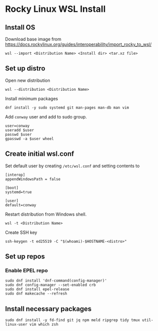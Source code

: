 # Rocky Linux WSL Install

## Install OS

Download base image from https://docs.rockylinux.org/guides/interoperability/import_rocky_to_wsl/

```shell
wsl --import <Distribution Name> <Install dir> <tar.xz file>
```

## Set up distro

Open new distribution

```shell
wsl --distribution <Distribution Name>
```

Install minimum packages

```shell
dnf install -y sudo systemd git man-pages man-db man vim
```

Add `conway` user and add to sudo group.

```shell
user=conway
useradd $user
passwd $user
gpasswd -a $user wheel
```

## Create initial wsl.conf

Set default user by creating `/etc/wsl.conf` and setting contents to

```
[interop]
appendWindowsPath = false

[boot]
systemd=true

[user]
default=conway
```

Restart distribution from Windows shell.

```shell
wsl -t <Distribution Name>
```

Create SSH key

```shell
ssh-keygen -t ed25519 -C "$(whoami)-$HOSTNAME-<distro>"
```

## Set up repos

### Enable EPEL repo

```shell
sudo dnf install 'dnf-command(config-manager)'
sudo dnf config-manager --set-enabled crb
sudo dnf install epel-release
sudo dnf makecache --refresh
```

## Install necessary packages

```shell
sudo dnf install -y fd-find git jq npm meld ripgrep tidy tmux util-linux-user vim which zsh 
```
